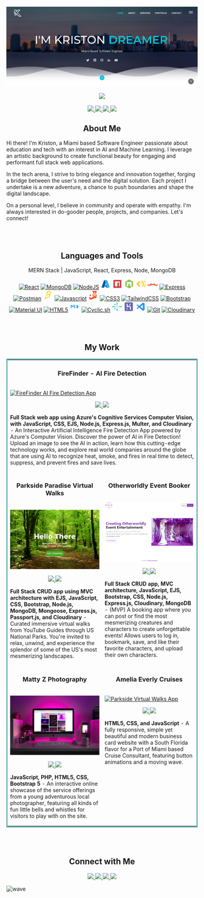 <!-- Banner -->

<a href="https://kristonburnstein.com" target="_blank" rel="noreferrer"><img src="https://raw.githubusercontent.com/kriston-burnstein/kriston-burnstein/main/images/kriston-burnstein.png" alt="Kriston Burnstein Miami Based Software Engineer" /></a>

<!-- Typing Text -->

<p align="center">
    <img src="https://readme-typing-svg.herokuapp.com?font=Montserrat&size=30&duration=4001&color=01C5DE&vCenter=true&center=true&width=460&lines=SOFTWARE+ENGINEER;COMMUNITY+DEVELOPER;CAPABLE+ALLY;✨DREAMER✨"</p>

<!-- SOCIALS -->
 
<div align="center">
  <p align="center">
    <a href="https://kristonburnstein.com/" target="_blank">
      <img src="https://img.shields.io/badge/-Portfolio-01C5DE?logo=data%3Aimage%2Fpng%3Bbase64%2CiVBORw0KGgoAAAANSUhEUgAAAA4AAAAOCAQAAAC1QeVaAAAABGdBTUEAALGPC%2FxhBQAAACBjSFJNAAB6JgAAgIQAAPoAAACA6AAAdTAAAOpgAAA6mAAAF3CculE8AAAAB3RJTUUH5gwKECARRZb4egAAAAJiS0dEAP%2BHj8y%2FAAAAnUlEQVQYGY3BMUqCAQAG0G%2FIJUJ0iDAoUNShIc%2FQ0oFaHVqjqYM06SAiltA%2FdJCsqU6gvgwLxAR9LzuIA00dVREVl9pKsiTK7r35Urh2ZeLTuwdVibgxs%2FJhamWuK3FoZJtCOY5MbPOqEnFr4b87iTj2aFNfTSLiVM%2B6oXORJRFnBv48aYj8ElE39uNFW2SNiJZnhQuRDSJO1ET28g3gyOKRiJ5NZQAAACV0RVh0ZGF0ZTpjcmVhdGUAMjAyMi0xMi0xMFQxNjozMjoxNyswMDowMB1J7wEAAAAldEVYdGRhdGU6bW9kaWZ5ADIwMjItMTItMTBUMTY6MzI6MTcrMDA6MDBsFFe9AAAAAElFTkSuQmCC&logoColor=white&style=for-the-badge"/>
    </a>
    <a href="https://twitter.com/kriston_dev" target="_blank">
      <img src="https://img.shields.io/badge/-Twitter-01C5DE?logo=twitter&logoColor=white&style=for-the-badge"/>
    </a>
    <a href="https://www.linkedin.com/in/kriston-burnstein/" target="_blank">
      <img src="https://img.shields.io/badge/-Linkedin-01C5DE?logo=linkedin&logoColor=white&style=for-the-badge"/>
    </a>
    <a href="mailto:kriston.burnstein@gmail.com" target="_blank">
      <img src="https://img.shields.io/badge/-Email-01C5DE?logo=gmail&logoColor=white&style=for-the-badge"/>
    </a>
  </p>
</div>

<!-- ABOUT ME -->

<h2 align="center" color="white">About Me</h2>
<p align="left">
Hi there! I'm Kriston, a Miami based Software Engineer passionate about education and tech with an interest in AI and Machine Learning. I leverage an artistic background to create functional beauty for engaging and performant full stack web applications. 

In the tech arena, I strive to bring elegance and innovation together, forging a bridge between the user's need and the digital solution. Each project I undertake is a new adventure, a chance to push boundaries and shape the digital landscape. 

On a personal level, I believe in community and operate with empathy. I'm always interested in do-gooder people, projects, and companies. Let's connect!<p>

<!-- <div align="center">
  <img src="https://github-readme-streak-stats.herokuapp.com?user=kriston-burnstein&theme=highcontrast&date_format=M%20j%5B%2C%20Y%5D&currStreakLabel=961711&currStreakNum=DDDDDD&ring=DD2727&fire=961711&sideLabels=DD2727)](https://git.io/streak-stats">
</div> -->

<br>
</br>

<!-- Languages and Tools -->
 
<h2 align="center" color="white">Languages and Tools</h2>

<p align="center">MERN Stack | JavaScript, React, Express, Node, MongoDB</p>

<p align="center">
<a href="https://reactjs.org/" target="_blank" rel="noreferrer"><img src="https://user-images.githubusercontent.com/65462564/225438702-dfa65ea4-ebdf-470c-8563-c19bc6767fec.svg" width="27" height="27" alt="React" /></a>
<a href="https://www.mongodb.com/" target="_blank" rel="noreferrer"><img src="https://raw.githubusercontent.com/danielcranney/readme-generator/main/public/icons/skills/mongodb-colored.svg" width="27" height="27" alt="MongoDB" /></a>
<a href="https://nodejs.org/en/" target="_blank" rel="noreferrer"><img src="https://raw.githubusercontent.com/danielcranney/readme-generator/main/public/icons/skills/nodejs-colored.svg" width="27" height="27" alt="NodeJS" /></a>
<a href="https://learn.microsoft.com/en-us/azure/cognitive-services/computer-vision/overview" target="_blank" rel="noreferrer"><img src="https://raw.githubusercontent.com/PKief/vscode-material-icon-theme/main/icons/azure.svg" alt="Azure" width="27" height="27" /></a>
<a href="https://www.npmjs.com/" target="_blank" rel="noreferrer"><img src="https://raw.githubusercontent.com/PKief/vscode-material-icon-theme/main/icons/npm.svg" alt="NPM" width="27" height="27" /></a>
<a href="https://www.npmjs.com/package/nodemon" target="_blank" rel="noreferrer"><img src="https://raw.githubusercontent.com/PKief/vscode-material-icon-theme/main/icons/nodemon.svg" alt="Nodemon" width="27" height="27" /></a>
<a href="https://www.npmjs.com/package/ejs" target="_blank" rel="noreferrer"><img src="https://raw.githubusercontent.com/PKief/vscode-material-icon-theme/main/icons/ejs.svg" alt="EJS" width="27" height="27" /></a>
<a href="https://handlebarsjs.com/" target="_blank" rel="noreferrer"><img src="https://raw.githubusercontent.com/PKief/vscode-material-icon-theme/main/icons/handlebars.svg" alt="Handlebars" width="27" height="27" /></a>
<a href="https://expressjs.com/" target="_blank" rel="noreferrer"><img src="https://raw.githubusercontent.com/danielcranney/readme-generator/main/public/icons/skills/express.svg" width="27" height="27" alt="Express" /></a>
<a href="https://www.postman.com/" target="_blank" rel="noreferrer"><img src="https://user-images.githubusercontent.com/65462564/225415415-7f4e5933-b8c4-4897-a6b4-a6a7d4904c1c.png" alt="Postman" width="27" height="27" /></a>
<a href="https://babeljs.io/" target="_blank" rel="noreferrer"><img src="https://raw.githubusercontent.com/PKief/vscode-material-icon-theme/main/icons/babel.svg" alt="Babel" width="27" height="27" /></a>
<a href="https://developer.mozilla.org/en-US/docs/Web/JavaScript" target="_blank" rel="noreferrer"><img src="https://raw.githubusercontent.com/danielcranney/readme-generator/main/public/icons/skills/javascript-colored.svg" width="27" height="27" alt="Javascript" /></a>
<a href="https://jestjs.io/" target="_blank" rel="noreferrer"><img src="https://raw.githubusercontent.com/PKief/vscode-material-icon-theme/main/icons/jest.svg" alt="Jest" width="27" height="27" /></a>
<a href="https://developer.mozilla.org/en-US/docs/Web/CSS" target="_blank" rel="noreferrer"><img src="https://raw.githubusercontent.com/danielcranney/readme-generator/main/public/icons/skills/css3-colored.svg" width="27" height="27" alt="CSS3" /></a>
<a href="https://tailwindcss.com/" target="_blank" rel="noreferrer"><img src="https://raw.githubusercontent.com/danielcranney/readme-generator/main/public/icons/skills/tailwindcss-colored.svg" width="27" height="27" alt="TailwindCSS" /></a>
<a href="https://getbootstrap.com/" target="_blank" rel="noreferrer"><img src="https://raw.githubusercontent.com/danielcranney/readme-generator/main/public/icons/skills/bootstrap-colored.svg" width="27" height="27" alt="Bootstrap" /></a>
<a href="https://mui.com/" target="_blank" rel="noreferrer"><img src="https://raw.githubusercontent.com/danielcranney/readme-generator/main/public/icons/skills/materialui-colored.svg" width="27" height="27" alt="Material UI" /></a>
<a href="https://developer.mozilla.org/en-US/docs/Glossary/HTML5" target="_blank" rel="noreferrer"><img src="https://raw.githubusercontent.com/danielcranney/readme-generator/main/public/icons/skills/html5-colored.svg" width="27" height="27" alt="HTML5" /></a>
<a href="https://www.markdownguide.org/" target="_blank" rel="noreferrer"><img src="https://raw.githubusercontent.com/PKief/vscode-material-icon-theme/main/icons/markdown.svg" alt="Markdown" width="27" height="27" /></a>
<a href="https://www.cyclic.sh/" target="_blank" rel="noreferrer"><img src="https://user-images.githubusercontent.com/65462564/225406088-82b0b16b-8f9b-4d21-8826-e36b71d2c458.png" alt="Cyclic.sh" width="27" height="27" /></a>
<a href="https://www.netlify.com/" target="_blank" rel="noreferrer"><img src="https://raw.githubusercontent.com/PKief/vscode-material-icon-theme/main/icons/netlify.svg" alt="Netlify" width="27" height="27" /></a>
<a href="https://www.heroku.com/" target="_blank" rel="noreferrer"><img src="https://raw.githubusercontent.com/PKief/vscode-material-icon-theme/main/icons/heroku.svg" alt="Heroku" width="27" height="27" /></a>
<a href="https://code.visualstudio.com/" target="_blank" rel="noreferrer"><img src="https://raw.githubusercontent.com/PKief/vscode-material-icon-theme/main/icons/vscode.svg" alt="VS Code" width="27" height="27" /></a>
<a href="https://git-scm.com/" target="_blank" rel="noreferrer"><img src="https://raw.githubusercontent.com/danielcranney/readme-generator/main/public/icons/skills/git-colored.svg" width="27" height="27" alt="Git" /></a>
<a href="https://cloudinary.com/" target="_blank" rel="noreferrer"><img src="https://user-images.githubusercontent.com/65462564/227605776-d6f18bb3-4af0-4179-b1eb-0e28d9dc4aa4.png" width="27" height="27" alt="Cloudinary" /></a>
</p>

<!-- Github Stats -->
    
<!-- <div align="center">
<img src="https://github-readme-streak-stats.herokuapp.com?user=kriston-burnstein&theme=ayu-mirage&border=EB5454&stroke=10EB3F&background=45%2CEB5454%2CEB5454)](https://git.io/streak-stats)](https://github-readme-streak-stats.herokuapp.com?user=kriston-burnstein&theme=rose-pine&border_radius=0&ring=01C5DE&background=FFFFFF&border=FFFFFF&fire=EB5454&currStreakNum=EB5454&sideNums=01C5DE&stroke=01C5DE&currStreakLabel=EB5454&sideLabels=01C5DE&dates=5A048A)">
</div> -->

<!-- <div align="center">
<img src="https://github-readme-streak-stats.herokuapp.com?user=kriston-burnstein&theme=black-ice&border_radius=0&background=60%2CEB5454%2C202238&currStreakNum=FFFFFF&sideNums=01C5DE&stroke=EB5454">
</div> -->
 
<br>
</br>

<!-- My Work -->

<h2 align="center">My Work</h2>
<table bordercolor="#66b2b2">
<tr>
    <td width="100%" colspan="2" valign="top">
        <h3 align="center">FireFinder - AI Fire Detection</h3>
        <br />
        <a target="_blank" href="https://firefinder.herokuapp.com/">
            <img src="https://res.cloudinary.com/dogooderdev/image/upload/v1685303542/FireFinder/firefinder.herokuapp.com__j6ykns.png" width="100%" alt="FireFinder AI Fire Detection App"/>
        </a>
        <br />
        <p align="center">
            <a href="https://github.com/kriston-burnstein/firefinder-ai" target="_blank">
                <img src="https://img.shields.io/badge/Repo-lightgrey?style=for-the-badge&logo=github"/>
            </a>  
            <a href="https://firefinder.herokuapp.com/" target="_blank">
                <img src="https://img.shields.io/badge/-website-green?style=for-the-badge&color=01C5DE"/>
            </a>	
        </p>
        <p><strong>Full Stack web app using Azure's Cognitive Services Computer Vision, with JavaScript, CSS, EJS, Node.js, Express.js, Multer, and Cloudinary</strong> - An Interactive Artificial Intelligence Fire Detection App powered by Azure's Computer Vision. Discover the power of AI in Fire Detection! Upload an image to see the AI in action, learn how this cutting-edge technology works, and explore real world companies around the globe that are using AI to recognize heat, smoke, and fires in real time to detect, suppress, and prevent fires and save lives.</p>
    </td>
  </tr>  
  <tr>
    <td width="50%" valign="top">
        <h3 align="center">Parkside Paradise Virtual Walks</h3>
        <br />
        <a target="_blank" href="https://parkside-virtual-walks-app.herokuapp.com/">
            <img src="https://raw.githubusercontent.com/kriston-burnstein/kriston-burnstein/main/images/parkside-paradise-virtual-walks.jpeg" width="100%" alt="Parkside Virtual Walks App"/>
        </a>
        <br />
        <p align="center">
            <a href="https://github.com/kriston-burnstein/parkside-paradise-virtual-walks-app" target="_blank">
                <img src="https://img.shields.io/badge/Repo-lightgrey?style=for-the-badge&logo=github"/>
            </a>  
            <a href="https://parkside-virtual-walks-app.herokuapp.com/" target="_blank">
                <img src="https://img.shields.io/badge/-website-green?style=for-the-badge&color=01C5DE"/>
            </a>	
        </p>
        <p><strong>Full Stack CRUD app using MVC architecture with EJS, JavaScript, CSS, Bootstrap, Node.js, MongoDB, Mongoose, Express.js, Passport.js, and Cloudinary</strong> - Curated immersive virtual walks from YouTube Guides through US National Parks. You're invited to relax, unwind, and experience the splendor of some of the US's most mesmerizing landscapes.</p>
    </td>
    <td width="50%" valign="top">
        <h3 align="center">Otherworldly Event Booker</h3>
        <br />
        <a target="_blank" href="https://otherworldly-event-booker.herokuapp.com/">
            <img src="https://raw.githubusercontent.com/kriston-burnstein/kriston-burnstein/main/images/otherworldly-app.jpg" width="100%" alt="Otherworldly Event Booker Web App"/>
        </a>
        <br />
        <p align="center">
            <a href="https://github.com/kriston-burnstein/otherworldly-event-booker" target="_blank">
                <img src="https://img.shields.io/badge/Repo-lightgrey?style=for-the-badge&logo=github"/>
            </a>  
            <a href="https://otherworldly-event-booker.herokuapp.com/" target="_blank">
                <img src="https://img.shields.io/badge/-website-green?style=for-the-badge&color=01C5DE"/>
            </a>	
        </p>
        <p><strong>Full Stack CRUD app, MVC architecture, JavaScript, EJS, Bootstrap, CSS, Node.js, Express.js, Cloudinary, MongoDB</strong> -  (MVP) A booking app where you can post or find the most mesmerizing creatures and characters to create unforgettable events! Allows users to log in, bookmark, save, and like their favorite characters, and upload their own characters.</p>
    </td>
  </tr>  
  <tr>
    <td width="50%" valign="top">
        <h3 align="center">Matty Z Photography</h3>
        <br />
        <a target="_blank" href="https://mattyzphotography.netlify.app/">
            <img src="https://raw.githubusercontent.com/kriston-burnstein/kriston-burnstein/main/images/matty-z.jpg" width="100%" alt="Matty Z. Photography Website"/>
        </a>
        <br />
        <p align="center">
            <a href="" target="_blank">
                <img src="https://img.shields.io/badge/Repo-lightgrey?style=for-the-badge&logo=github"/>
            </a>  
            <a href="https://mattyzphotography.netlify.app/" target="_blank">
                <img src="https://img.shields.io/badge/-website-green?style=for-the-badge&color=01C5DE"/>
            </a>	
        </p>
        <p><strong>JavaScript, PHP, HTML5, CSS, Bootstrap 5</strong> - An interactive online showcase of the service offerings from a young adventurous local photographer, featuring all kinds of fun little bells and whistles for visitors to play with on the site. </p>
    </td>
    <td width="50%" valign="top">
        <h3 align="center">Amelia Everly Cruises</h3>
        <br />
        <a target="_blank" href="https://amelia-everly-cruises.netlify.app/">
            <img src="images/amelia-everly-cruise.gif" width="100%" alt="Parkside Virtual Walks App"/>
        </a>
        <br />
        <p align="center">
            <a href="" target="_blank">
                <img src="https://img.shields.io/badge/Repo-lightgrey?style=for-the-badge&logo=github"/>
            </a>  
            <a href="https://amelia-everly-cruises.netlify.app/" target="_blank">
                <img src="https://img.shields.io/badge/-website-green?style=for-the-badge&color=01C5DE"/>
            </a>	
        </p>
        <p><strong>HTML5, CSS, and JavaScript</strong> - A fully responsive, simple yet beautiful and modern business card website with a South Florida flavor for a Port of Miami based Cruise Consultant, featuring button animations and a moving wave. </p>
    </td>
  </tr>
</table>

<br>
</br>

<!-- SOCIALS -->
 
<h2 align="center" color="white">Connect with Me</h2>
<div align="center">
  <p align="center">
    <a href="https://kristonburnstein.com/" target="_blank">
      <img src="https://img.shields.io/badge/-Portfolio-01C5DE?logo=data%3Aimage%2Fpng%3Bbase64%2CiVBORw0KGgoAAAANSUhEUgAAAA4AAAAOCAQAAAC1QeVaAAAABGdBTUEAALGPC%2FxhBQAAACBjSFJNAAB6JgAAgIQAAPoAAACA6AAAdTAAAOpgAAA6mAAAF3CculE8AAAAB3RJTUUH5gwKECARRZb4egAAAAJiS0dEAP%2BHj8y%2FAAAAnUlEQVQYGY3BMUqCAQAG0G%2FIJUJ0iDAoUNShIc%2FQ0oFaHVqjqYM06SAiltA%2FdJCsqU6gvgwLxAR9LzuIA00dVREVl9pKsiTK7r35Urh2ZeLTuwdVibgxs%2FJhamWuK3FoZJtCOY5MbPOqEnFr4b87iTj2aFNfTSLiVM%2B6oXORJRFnBv48aYj8ElE39uNFW2SNiJZnhQuRDSJO1ET28g3gyOKRiJ5NZQAAACV0RVh0ZGF0ZTpjcmVhdGUAMjAyMi0xMi0xMFQxNjozMjoxNyswMDowMB1J7wEAAAAldEVYdGRhdGU6bW9kaWZ5ADIwMjItMTItMTBUMTY6MzI6MTcrMDA6MDBsFFe9AAAAAElFTkSuQmCC&logoColor=white&style=for-the-badge"/>
    </a>
    <a href="https://twitter.com/kriston_dev" target="_blank">
      <img src="https://img.shields.io/badge/-Twitter-01C5DE?logo=twitter&logoColor=white&style=for-the-badge"/>
    </a>
    <a href="https://www.linkedin.com/in/kriston-burnstein/" target="_blank">
      <img src="https://img.shields.io/badge/-Linkedin-01C5DE?logo=linkedin&logoColor=white&style=for-the-badge"/>
    </a>
    <a href="mailto:kriston.burnstein@gmail.com" target="_blank">
      <img src="https://img.shields.io/badge/-Email-01C5DE?logo=gmail&logoColor=white&style=for-the-badge"/>
    </a>
  </p>
</div>

![wave](https://user-images.githubusercontent.com/65462564/225171686-93c2fd4b-ced4-4602-85e4-13deacf4af62.svg)


<!--
**kriston-burnstein/kriston-burnstein** is a ✨ _special_ ✨ repository because its `README.md` (this file) appears on your GitHub profile.

Here are some ideas to get you started:

- 🔭 I’m currently working on ...
- 🌱 I’m currently learning ...
- 👯 I’m looking to collaborate on ...
- 🤔 I’m looking for help with ...
- 💬 Ask me about ...
- 📫 How to reach me: ...
- 😄 Pronouns: ...
- ⚡ Fun fact: ...


<p align="left">
<img src="https://raw.githubusercontent.com/PKief/vscode-material-icon-theme/main/icons/react.svg" alt="react" width="27" height="27" />
</p>
-->
